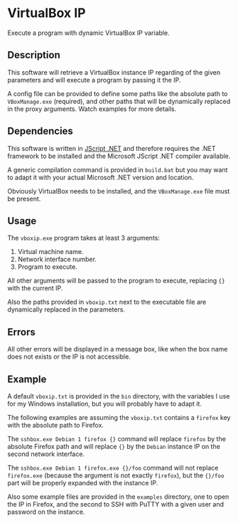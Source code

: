 VirtualBox IP
=============

Execute a program with dynamic VirtualBox IP variable.

Description
-----------

This software will retrieve a VirtualBox instance IP regarding of the given
parameters and will execute a program by passing it the IP.

A config file can be provided to define some paths like the absolute path
to `VBoxManage.exe` (required), and other paths that will be dynamically
replaced in the proxy arguments. Watch examples for more details.

Dependencies
------------

This software is written in [JScript .NET](http://en.wikipedia.org/wiki/JScript_.NET)
and therefore requires the .NET framework to be installed and the Microsoft
JScript .NET compiler available.

A generic compilation command is provided in `build.bat` but you may want to
adapt it with your actual Microsoft .NET version and location.

Obviously VirtualBox needs to be installed, and the `VBoxManage.exe` file must
be present.

Usage
-----

The `vboxip.exe` program takes at least 3 arguments:

1. Virtual machine name.
1. Network interface number.
1. Program to execute.

All other arguments will be passed to the program to execute, replacing `{}`
with the current IP.

Also the paths provided in `vboxip.txt` next to the executable file are
dynamically replaced in the parameters.

Errors
------

All other errors will be displayed in a message box, like when the box name
does not exists or the IP is not accessible.

Example
-------

A default `vboxip.txt` is provided in the `bin` directory, with the variables
I use for my Windows installation, but you will probably have to adapt it.

The following examples are assuming the `vboxip.txt` contains a `firefox` key
with the absolute path to Firefox.

The `sshbox.exe Debian 1 firefox {}` command will replace `firefox` by the
absolute Firefox path and will replace `{}` by the `Debian` instance IP on the
second network interface.

The `sshbox.exe Debian 1 firefox.exe {}/foo` command will not replace
`firefox.exe` (because the argument is not exactly `firefox`), but the `{}/foo`
part will be properly expanded with the instance IP.

Also some example files are provided in the `examples` directory, one to open
the IP in Firefox, and the second to SSH with PuTTY with a given user and
password on the instance.
